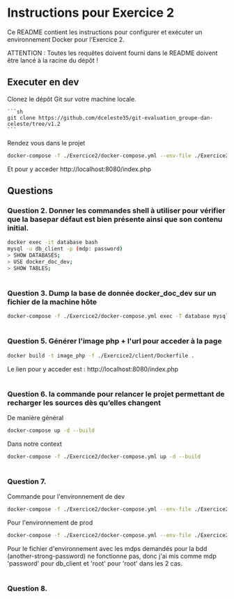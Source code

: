 # Instructions pour Exercice 2

Ce README contient les instructions pour configurer et exécuter un environnement Docker pour l'Exercice 2.

ATTENTION : Toutes les requêtes doivent fourni dans le README doivent être lancé à la racine du dépôt ! 

## Executer en dev

Clonez le dépôt Git sur votre machine locale.

    ```sh
    git clone https://github.com/dceleste35/git-evaluation_groupe-dan-celeste/tree/v1.2
    ```
Rendez vous dans le projet

```sh
docker-compose -f ./Exercice2/docker-compose.yml --env-file ./Exercice2/dev.env up -d --build
```
Et pour y acceder http://localhost:8080/index.php

## Questions

### Question 2. Donner les commandes shell à utiliser pour vérifier que la basepar défaut est bien présente ainsi que son contenu initial.

```sh
docker exec -it database bash
mysql -u db_client -p (mdp: password)
> SHOW DATABASES;
> USE docker_doc_dev;
> SHOW TABLES;
```
#
### Question 3. Dump la base de donnée docker_doc_dev sur un fichier de la machine hôte

```sh
docker-compose -f ./Exercice2/docker-compose.yml exec -T database mysqldump -u root -proot docker_doc_dev > ./Exercice\ 2/dump.sql
```
#
### Question 5. Générer l'image php + l'url pour acceder à la page
```sh
docker build -t image_php -f ./Exercice2/client/Dockerfile .
```
Le lien pour y acceder est : http://localhost:8080/index.php
#
### Question 6. la commande pour relancer le projet permettant de recharger les sources dès qu’elles changent

De manière général
```sh
docker-compose up -d --build
``` 
Dans notre context
```sh
docker-compose -f ./Exercice2/docker-compose.yml up -d --build
```
#
### Question 7. 
Commande pour l'environnement de dev
```sh
docker-compose -f ./Exercice2/docker-compose.yml --env-file ./Exercice2/dev.env up -d --build
```
Pour l'environnement de prod
```sh
docker-compose -f ./Exercice2/docker-compose.yml --env-file ./Exercice2/prod.env up -d --build
```
Pour le fichier d'environnement avec les mdps demandés pour la bdd (another-strong-password) ne fonctionne pas, donc j'ai mis comme mdp 'password' pour db_client et 'root' pour 'root'
dans les 2 cas.
#

### Question 8.
